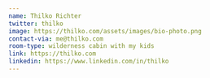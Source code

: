 ```yaml
---
name: Thilko Richter
twitter: thilko
image: https://thilko.com/assets/images/bio-photo.png
contact-via: me@thilko.com
room-type: wilderness cabin with my kids
link: https://thilko.com
linkedin: https://www.linkedin.com/in/thilko
---
```

